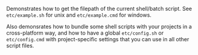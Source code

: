 Demonstrates how to get the filepath of the current shell/batch script.  See `etc/example.sh` for unix and `etc/example.cmd` for windows.

Also demonsrates how to bundle some shell scripts with your projects in a cross-platform way, and how to have a global `etc/config.sh` or `etc/config.cmd` with project-specific settings that you can use in all other script files.
